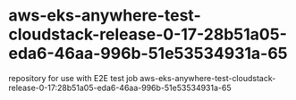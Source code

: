 # aws-eks-anywhere-test-cloudstack-release-0-17-28b51a05-eda6-46aa-996b-51e53534931a-65
repository for use with E2E test job aws-eks-anywhere-test-cloudstack-release-0-17:28b51a05-eda6-46aa-996b-51e53534931a-65
